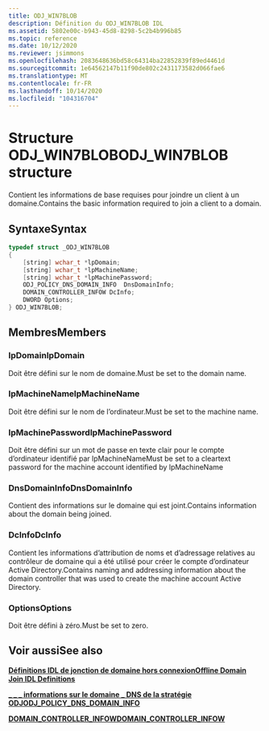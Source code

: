 ```yaml
---
title: ODJ_WIN7BLOB
description: Définition du ODJ_WIN7BLOB IDL
ms.assetid: 5802e00c-b943-45d8-8298-5c2b4b996b85
ms.topic: reference
ms.date: 10/12/2020
ms.reviewer: jsimmons
ms.openlocfilehash: 2083648636bd58c64314ba22852839f89ed4461d
ms.sourcegitcommit: 1e64562147b11f90de802c2431173582d066fae6
ms.translationtype: MT
ms.contentlocale: fr-FR
ms.lasthandoff: 10/14/2020
ms.locfileid: "104316704"
---
```

# <a name="odj_win7blob-structure"></a><span data-ttu-id="93e80-103">Structure ODJ_WIN7BLOB</span><span class="sxs-lookup"><span data-stu-id="93e80-103">ODJ_WIN7BLOB structure</span></span>

<span data-ttu-id="93e80-104">Contient les informations de base requises pour joindre un client à un domaine.</span><span class="sxs-lookup"><span data-stu-id="93e80-104">Contains the basic information required to join a client to a domain.</span></span>

## <a name="syntax"></a><span data-ttu-id="93e80-105">Syntaxe</span><span class="sxs-lookup"><span data-stu-id="93e80-105">Syntax</span></span>

```C++
typedef struct _ODJ_WIN7BLOB
{
    [string] wchar_t *lpDomain;
    [string] wchar_t *lpMachineName;
    [string] wchar_t *lpMachinePassword;
    ODJ_POLICY_DNS_DOMAIN_INFO  DnsDomainInfo;
    DOMAIN_CONTROLLER_INFOW DcInfo;
    DWORD Options;
} ODJ_WIN7BLOB;
```

## <a name="members"></a><span data-ttu-id="93e80-106">Membres</span><span class="sxs-lookup"><span data-stu-id="93e80-106">Members</span></span>

### <a name="lpdomain"></a><span data-ttu-id="93e80-107">lpDomain</span><span class="sxs-lookup"><span data-stu-id="93e80-107">lpDomain</span></span>

<span data-ttu-id="93e80-108">Doit être défini sur le nom de domaine.</span><span class="sxs-lookup"><span data-stu-id="93e80-108">Must be set to the domain name.</span></span>

### <a name="lpmachinename"></a><span data-ttu-id="93e80-109">lpMachineName</span><span class="sxs-lookup"><span data-stu-id="93e80-109">lpMachineName</span></span>

<span data-ttu-id="93e80-110">Doit être défini sur le nom de l’ordinateur.</span><span class="sxs-lookup"><span data-stu-id="93e80-110">Must be set to the machine name.</span></span>

### <a name="lpmachinepassword"></a><span data-ttu-id="93e80-111">lpMachinePassword</span><span class="sxs-lookup"><span data-stu-id="93e80-111">lpMachinePassword</span></span>

<span data-ttu-id="93e80-112">Doit être défini sur un mot de passe en texte clair pour le compte d’ordinateur identifié par lpMachineName</span><span class="sxs-lookup"><span data-stu-id="93e80-112">Must be set to a cleartext password for the machine account identified by lpMachineName</span></span>

### <a name="dnsdomaininfo"></a><span data-ttu-id="93e80-113">DnsDomainInfo</span><span class="sxs-lookup"><span data-stu-id="93e80-113">DnsDomainInfo</span></span>

<span data-ttu-id="93e80-114">Contient des informations sur le domaine qui est joint.</span><span class="sxs-lookup"><span data-stu-id="93e80-114">Contains information about the domain being joined.</span></span>

### <a name="dcinfo"></a><span data-ttu-id="93e80-115">DcInfo</span><span class="sxs-lookup"><span data-stu-id="93e80-115">DcInfo</span></span>

<span data-ttu-id="93e80-116">Contient les informations d’attribution de noms et d’adressage relatives au contrôleur de domaine qui a été utilisé pour créer le compte d’ordinateur Active Directory.</span><span class="sxs-lookup"><span data-stu-id="93e80-116">Contains naming and addressing information about the domain controller that was used to create the machine account Active Directory.</span></span>

### <a name="options"></a><span data-ttu-id="93e80-117">Options</span><span class="sxs-lookup"><span data-stu-id="93e80-117">Options</span></span>

<span data-ttu-id="93e80-118">Doit être défini à zéro.</span><span class="sxs-lookup"><span data-stu-id="93e80-118">Must be set to zero.</span></span>

## <a name="see-also"></a><span data-ttu-id="93e80-119">Voir aussi</span><span class="sxs-lookup"><span data-stu-id="93e80-119">See also</span></span>

[<span data-ttu-id="93e80-120">**Définitions IDL de jonction de domaine hors connexion**</span><span class="sxs-lookup"><span data-stu-id="93e80-120">**Offline Domain Join IDL Definitions**</span></span>](odj-idl.md)

[<span data-ttu-id="93e80-121">**\_ \_ \_ informations sur le domaine \_ DNS de la stratégie ODJ**</span><span class="sxs-lookup"><span data-stu-id="93e80-121">**ODJ\_POLICY\_DNS\_DOMAIN\_INFO**</span></span>](odj-odj_policy_dns_domain_info.md)

[<span data-ttu-id="93e80-122">**DOMAIN_CONTROLLER_INFOW**</span><span class="sxs-lookup"><span data-stu-id="93e80-122">**DOMAIN_CONTROLLER_INFOW**</span></span>](/windows/win32/api/dsgetdc/ns-dsgetdc-domain_controller_infow)



